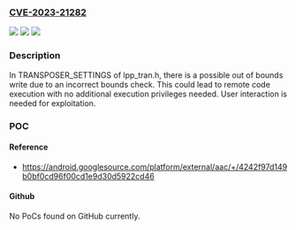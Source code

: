 ### [CVE-2023-21282](https://cve.mitre.org/cgi-bin/cvename.cgi?name=CVE-2023-21282)
![](https://img.shields.io/static/v1?label=Product&message=Android&color=blue)
![](https://img.shields.io/static/v1?label=Version&message=%3D%2013%20&color=brighgreen)
![](https://img.shields.io/static/v1?label=Vulnerability&message=Remote%20code%20execution&color=brighgreen)

### Description

In TRANSPOSER_SETTINGS of lpp_tran.h, there is a possible out of bounds write due to an incorrect bounds check. This could lead to remote code execution with no additional execution privileges needed. User interaction is needed for exploitation.

### POC

#### Reference
- https://android.googlesource.com/platform/external/aac/+/4242f97d149b0bf0cd96f00cd1e9d30d5922cd46

#### Github
No PoCs found on GitHub currently.

